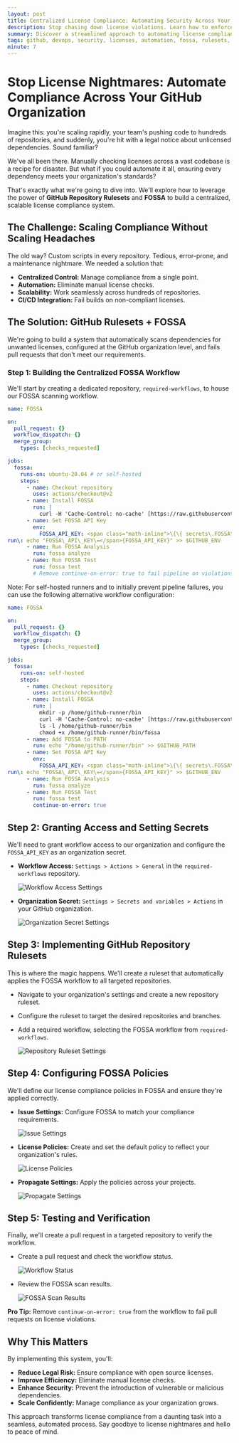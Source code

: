 ```yaml
---
layout: post
title: Centralized License Compliance: Automating Security Across Your GitHub Organization
description: Stop chasing down license violations. Learn how to enforce dependency license compliance across hundreds of repositories with GitHub Rulesets and FOSSA.
summary: Discover a streamlined approach to automating license compliance across your GitHub organization, eliminating manual work and mitigating legal risks.
tags: github, devops, security, licenses, automation, fossa, rulesets, ci/cd
minute: 7
---
```


# Stop License Nightmares: Automate Compliance Across Your GitHub Organization

Imagine this: you're scaling rapidly, your team's pushing code to hundreds of repositories, and suddenly, you're hit with a legal notice about unlicensed dependencies. Sound familiar?

We've all been there. Manually checking licenses across a vast codebase is a recipe for disaster. But what if you could automate it all, ensuring every dependency meets your organization's standards?

That's exactly what we're going to dive into. We'll explore how to leverage the power of **GitHub Repository Rulesets** and **FOSSA** to build a centralized, scalable license compliance system.

## The Challenge: Scaling Compliance Without Scaling Headaches

The old way? Custom scripts in every repository. Tedious, error-prone, and a maintenance nightmare. We needed a solution that:

* **Centralized Control:** Manage compliance from a single point.
* **Automation:** Eliminate manual license checks.
* **Scalability:** Work seamlessly across hundreds of repositories.
* **CI/CD Integration:** Fail builds on non-compliant licenses.

## The Solution: GitHub Rulesets + FOSSA

We're going to build a system that automatically scans dependencies for unwanted licenses, configured at the GitHub organization level, and fails pull requests that don't meet our requirements.

### Step 1: Building the Centralized FOSSA Workflow

We'll start by creating a dedicated repository, `required-workflows`, to house our FOSSA scanning workflow.

```yaml
name: FOSSA

on:
  pull_request: {}
  workflow_dispatch: {}
  merge_group:
    types: [checks_requested]

jobs:
  fossa:
    runs-on: ubuntu-20.04 # or self-hosted
    steps:
      - name: Checkout repository
        uses: actions/checkout@v2
      - name: Install FOSSA
        run: |
          curl -H 'Cache-Control: no-cache' [https://raw.githubusercontent.com/fossas/fossa-cli/master/install-latest.sh](https://raw.githubusercontent.com/fossas/fossa-cli/master/install-latest.sh) | bash
      - name: Set FOSSA API Key
        env:
          FOSSA_API_KEY: <span class="math-inline">\{\{ secrets\.FOSSA\_API\_KEY \}\}
run\: echo "FOSSA\_API\_KEY\=</span>{FOSSA_API_KEY}" >> $GITHUB_ENV
      - name: Run FOSSA Analysis
        run: fossa analyze
      - name: Run FOSSA Test
        run: fossa test
        # Remove continue-on-error: true to fail pipeline on violations
```
Note: For self-hosted runners and to initially prevent pipeline failures, you can use the following alternative workflow configuration:

```yaml
name: FOSSA

on:
  pull_request: {}
  workflow_dispatch: {}
  merge_group:
    types: [checks_requested]

jobs:
  fossa:
    runs-on: self-hosted
    steps:
      - name: Checkout repository
        uses: actions/checkout@v2
      - name: Install FOSSA
        run: |
          mkdir -p /home/github-runner/bin
          curl -H 'Cache-Control: no-cache' [https://raw.githubusercontent.com/fossas/fossa-cli/master/install-latest.sh](https://raw.githubusercontent.com/fossas/fossa-cli/master/install-latest.sh) | bash -s -- -b /home/github-runner/bin
          ls -l /home/github-runner/bin
          chmod +x /home/github-runner/bin/fossa
      - name: Add FOSSA to PATH
        run: echo "/home/github-runner/bin" >> $GITHUB_PATH
      - name: Set FOSSA API Key
        env:
          FOSSA_API_KEY: <span class="math-inline">\{\{ secrets\.FOSSA\_API\_KEY \}\}
run\: echo "FOSSA\_API\_KEY\=</span>{FOSSA_API_KEY}" >> $GITHUB_ENV
      - name: Run FOSSA Analysis
        run: fossa analyze
      - name: Run FOSSA Test
        run: fossa test
        continue-on-error: true
```

## Step 2: Granting Access and Setting Secrets

We'll need to grant workflow access to our organization and configure the `FOSSA_API_KEY` as an organization secret.

* **Workflow Access:** `Settings > Actions > General` in the `required-workflows` repository.

    ![Workflow Access Settings](path/to/workflow-access-image.png)

* **Organization Secret:** `Settings > Secrets and variables > Actions` in your GitHub organization.

    ![Organization Secret Settings](path/to/organization-secret-image.png)

## Step 3: Implementing GitHub Repository Rulesets

This is where the magic happens. We'll create a ruleset that automatically applies the FOSSA workflow to all targeted repositories.

* Navigate to your organization's settings and create a new repository ruleset.
* Configure the ruleset to target the desired repositories and branches.
* Add a required workflow, selecting the FOSSA workflow from `required-workflows`.

    ![Repository Ruleset Settings](path/to/repository-ruleset-image.png)

## Step 4: Configuring FOSSA Policies

We'll define our license compliance policies in FOSSA and ensure they're applied correctly.

* **Issue Settings:** Configure FOSSA to match your compliance requirements.

    ![Issue Settings](path/to/issue-settings-image.png)

* **License Policies:** Create and set the default policy to reflect your organization's rules.

    ![License Policies](path/to/license-policies-image.png)

* **Propagate Settings:** Apply the policies across your projects.

    ![Propagate Settings](path/to/propagate-settings-image.png)

## Step 5: Testing and Verification

Finally, we'll create a pull request in a targeted repository to verify the workflow.

* Create a pull request and check the workflow status.

    ![Workflow Status](path/to/workflow-status-image.png)

* Review the FOSSA scan results.

    ![FOSSA Scan Results](path/to/fossa-scan-results-image.png)

**Pro Tip:** Remove `continue-on-error: true` from the workflow to fail pull requests on license violations.

## Why This Matters

By implementing this system, you'll:

* **Reduce Legal Risk:** Ensure compliance with open source licenses.
* **Improve Efficiency:** Eliminate manual license checks.
* **Enhance Security:** Prevent the introduction of vulnerable or malicious dependencies.
* **Scale Confidently:** Manage compliance as your organization grows.

This approach transforms license compliance from a daunting task into a seamless, automated process. Say goodbye to license nightmares and hello to peace of mind.